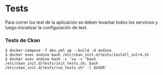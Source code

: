 # Tests 

Para correr los test de la aplicación se deben levantar todos los servicios y luego inicializar la configuración de test.

### Tests de Ckan
    $ docker-compose -f dev.yml up --build -d andino
    $ docker exec andino bash /etc/ckan_init.d/tests/install_solr4.sh    
    $ docker exec andino bash -c 'su -c "bash /etc/ckan_init.d/tests/init_tests.sh; bash /etc/ckan_init.d/tests/run_tests.sh" -l $USER'

